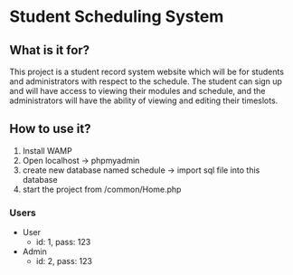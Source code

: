 # Student Scheduling System
## What is it for?

This project is a student record system website which will be for students and administrators with respect to the schedule. The student can sign up and will have access to viewing their modules and schedule, and the administrators will have the ability of viewing and editing their timeslots.


## How to use it?

1. Install WAMP
2. Open localhost -> phpmyadmin 
3. create new database named schedule -> import sql file into this database
4. start the project from /common/Home.php

### Users
- User
    - id: 1, pass: 123
- Admin
    - id: 2, pass: 123